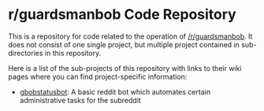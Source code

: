r/guardsmanbob Code Repository
==============================

This is a repository for code related to the operation of 
[/r/guardsmanbob](http://reddit.com/r/guardsmanbob). It does not consist of one 
single project, but multiple project contained in sub-directories in this
repository.

Here is a list of the sub-projects of this repository with links to their wiki
pages where you can find project-specific information:

* [gbobstatusbot](https://github.com/rwdalpe/r-guardsmanbob/wiki/gbobstatusbot): 
A basic reddit bot which automates certain administrative tasks 
for the subreddit